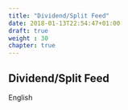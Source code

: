 ```yaml
---
title: "Dividend/Split Feed"
date: 2018-01-13T22:54:47+01:00
draft: true
weight : 30
chapter: true
---
```

## Dividend/Split Feed
English